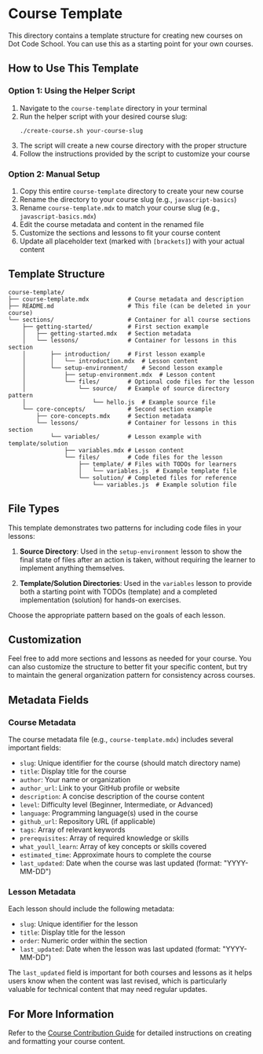 # Course Template

This directory contains a template structure for creating new courses on Dot Code School. You can use this as a starting point for your own courses.

## How to Use This Template

### Option 1: Using the Helper Script

1. Navigate to the `course-template` directory in your terminal
2. Run the helper script with your desired course slug:
   ```
   ./create-course.sh your-course-slug
   ```
3. The script will create a new course directory with the proper structure
4. Follow the instructions provided by the script to customize your course

### Option 2: Manual Setup

1. Copy this entire `course-template` directory to create your new course
2. Rename the directory to your course slug (e.g., `javascript-basics`)
3. Rename `course-template.mdx` to match your course slug (e.g., `javascript-basics.mdx`)
4. Edit the course metadata and content in the renamed file
5. Customize the sections and lessons to fit your course content
6. Update all placeholder text (marked with `[brackets]`) with your actual content

## Template Structure

```
course-template/
├── course-template.mdx           # Course metadata and description
├── README.md                     # This file (can be deleted in your course)
└── sections/                     # Container for all course sections
    ├── getting-started/          # First section example
    │   ├── getting-started.mdx   # Section metadata
    │   └── lessons/              # Container for lessons in this section
    │       ├── introduction/     # First lesson example
    │       │   └── introduction.mdx  # Lesson content
    │       └── setup-environment/    # Second lesson example
    │           ├── setup-environment.mdx  # Lesson content
    │           └── files/        # Optional code files for the lesson
    │               └── source/   # Example of source directory pattern
    │                   └── hello.js  # Example source file
    └── core-concepts/            # Second section example
        ├── core-concepts.mdx     # Section metadata
        └── lessons/              # Container for lessons in this section
            └── variables/        # Lesson example with template/solution
                ├── variables.mdx # Lesson content
                └── files/        # Code files for the lesson
                    ├── template/ # Files with TODOs for learners
                    │   └── variables.js  # Example template file
                    └── solution/ # Completed files for reference
                        └── variables.js  # Example solution file
```

## File Types

This template demonstrates two patterns for including code files in your lessons:

1. **Source Directory**: Used in the `setup-environment` lesson to show the final state of files after an action is taken, without requiring the learner to implement anything themselves.

2. **Template/Solution Directories**: Used in the `variables` lesson to provide both a starting point with TODOs (template) and a completed implementation (solution) for hands-on exercises.

Choose the appropriate pattern based on the goals of each lesson.

## Customization

Feel free to add more sections and lessons as needed for your course. You can also customize the structure to better fit your specific content, but try to maintain the general organization pattern for consistency across courses.

## Metadata Fields

### Course Metadata

The course metadata file (e.g., `course-template.mdx`) includes several important fields:

- `slug`: Unique identifier for the course (should match directory name)
- `title`: Display title for the course
- `author`: Your name or organization
- `author_url`: Link to your GitHub profile or website
- `description`: A concise description of the course content
- `level`: Difficulty level (Beginner, Intermediate, or Advanced)
- `language`: Programming language(s) used in the course
- `github_url`: Repository URL (if applicable)
- `tags`: Array of relevant keywords
- `prerequisites`: Array of required knowledge or skills
- `what_youll_learn`: Array of key concepts or skills covered
- `estimated_time`: Approximate hours to complete the course
- `last_updated`: Date when the course was last updated (format: "YYYY-MM-DD")

### Lesson Metadata

Each lesson should include the following metadata:

- `slug`: Unique identifier for the lesson
- `title`: Display title for the lesson
- `order`: Numeric order within the section
- `last_updated`: Date when the lesson was last updated (format: "YYYY-MM-DD")

The `last_updated` field is important for both courses and lessons as it helps users know when the content was last revised, which is particularly valuable for technical content that may need regular updates.

## For More Information

Refer to the [Course Contribution Guide](../../articles/course-contribution-guide) for detailed instructions on creating and formatting your course content.
